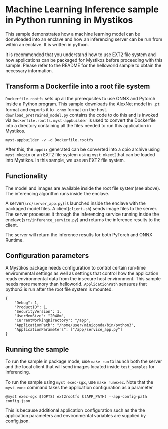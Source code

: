 # Machine Learning Inference sample in Python running in Mystikos

This sample demonstrates how a machine learning model can be donwloaded into an enclave and
how an inferencing server can be run from within an enclave. It is written in python.

It is recommended that you understand how to use EXT2 file system and how applications can be packaged for
Mystikos before proceeding with this sample. Please refer to the README for the helloworld sample
to obtain the necessary information.

## Transform a Dockerfile into a root file system
`Dockerfile.rootfs` sets up all the prerequsites to use ONNX and Pytorch inside a Python program.
This sample downloads the AlexNet model in `.pt` format and exports it to `.onnx`
format on the host. `download_pretrained_model.py` contains the code to do this and is invoked via `Dockerfile.rootfs`.
`myst-appbuilder` is used to convert the Dockerfile into a directory containing all the files needed to run this application in Mystikos.
```
myst-appbuilder -v -d Dockerfile.rootfs
```

After this, the `appdir` generated can be converted into a cpio archive using `myst mkcpio` or an EXT2 file system using `myst mkext2`that can be loaded into Mystikos.
In this sample, we use an EXT2 file system.

## Functionality 

The model and images are available inside the root file system(see above). The inferencing algorithm runs inside the enclave.

A server(`src/server_app.py`) is launched inside the enclave with the packaged model files.
A client(`client.sh`) sends image files to the server. The server processes it through the
inferencing service running inside the enclave(`src/inference_service.py`) and returns the inference results
to the client.

The server will return the inference results for both PyTorch and ONNX Runtime.

## Configuration parameters
A Mystikos package needs configuration to control certain run-time environmental settings as well as settings that control how the application reads environmental data from the insecure host environment.
This sample needs more memory than helloworld. `ApplicationPath` sensures that python3 is run after the root file system is mounted. 

```
{
    "Debug": 1,
    "ProductID": 1,
    "SecurityVersion": 1,
    "UserMemSize": "2048m",
    "CurrentWorkingDirectory": "/app",
    "ApplicationPath": "/home/user/miniconda/bin/python3",
    "ApplicationParameters": ["/app/service_app.py"]
}
```
## Running the sample

To run the sample in package mode, use `make run` to launch both the server and the local client that will
send images located inside `test_samples` for inferencing.

To run the sample using `myst exec-sgx`, use `make runexec`. Note that the `myst-exec` command takes the application configuration as a parameter
```
@myst exec-sgx $(OPTS) ext2rootfs $(APP_PATH) --app-config-path config.json
```
This is because additional application configuration such as the the application parameters and environmental variables are supplied by config.json.
